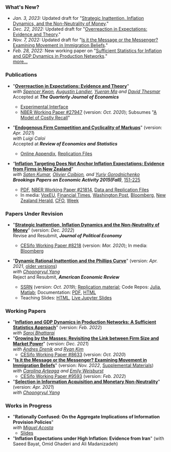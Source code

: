 ### What's New?

* *Jan. 3, 2023:* Updated draft for "[Strategic Inattention, Inflation Dynamics, and the Non-Neutrality of Money](/strategic_inattention.pdf)." <br />
* *Dec. 22, 2022:* Updated draft for "[Overreaction in Expectations: Evidence and Theory](/aklmt_overreaction.pdf)." <br />
* *Nov. 7, 2022:* Updated draft for "[Is it the Message or the Messenger? Examining Movement in Immigration Beliefs](/aaw_persuasion.pdf)." <br />
* *Feb. 28, 2022:* New working paper on "[Sufficient Statistics for Inflation and GDP Dynamics in Production Networks](/ab_inflation_networks.pdf)." <br />
[more...](./news)<br />

### Publications
* "**[Overreaction in Expectations: Evidence and Theory](/aklmt_overreaction.pdf)**" <br />
    *with [Spencer Kwon](https://www.hbs.edu/faculty/Pages/profile.aspx?facId=1069369), [Augustin Landier](https://sites.google.com/site/augustinlandier/), [Yueran Ma](https://voices.uchicago.edu/yueranma/) and [David Thesmar](https://mitsloan.mit.edu/faculty/directory/david-thesmar)*<br />
    Accepted at ***<span class=journal>The Quarterly Journal of Economics</span>***
    * [Experimental Interface](https://github.com/forecast-research/interface)
    * [NBER Working Paper #27947](https://www.nber.org/papers/w27947) (version: *Oct. 2020*); Subsumes "[A Model of Costly Recall](/akm_memory.pdf)" <br />

* "**[Endogenous Firm Competition and Cyclicality of Markups](/ac_markup_cyclicality/ac_markups.pdf)**" (version: *Apr. 2021*) <br />
    *with Luigi Caloi*<br />
    Accepted at ***<span class=journal>Review of Economics and Statistics</span>***
    * [Online Appendix](/ac_markup_cyclicality/ac_online_appendix.pdf), [Replication Files](https://dataverse.harvard.edu/dataset.xhtml?persistentId=doi:10.7910/DVN/MM6ZCV)

* “[**Inflation Targeting Does Not Anchor Inflation Expectations: Evidence from Firms in New Zealand**](http://www.brookings.edu/~/media/projects/bpea/fall-2015/pdfkumartextfallbpea.pdf)” <br />
    *with [Saten Kumar](http://www.aut.ac.nz/profiles/saten-kumar), [Olivier Coibion](https://sites.google.com/site/ocoibion/), and [Yuriy Gorodnichenko](http://eml.berkeley.edu/~ygorodni/)* <br />
    ***<span class=journal>Brookings Papers on Economic Activity 2015(Fall)</span>***, [151-225](http://www.brookings.edu/~/media/projects/bpea/fall-2015/pdfkumartextfallbpea.pdf) <br />
    * [PDF](https://docs.google.com/viewer?a=v&pid=sites&srcid=ZGVmYXVsdGRvbWFpbnxoYWZyb3V6aWt8Z3g6NjI3MTAwMDgzYjViNzY3ZA),
      [NBER Working Paper #21814](http://www.nber.org/papers/w21814),
      [Data and Replication Files](/KACG_replication_files.zip)
    * In media: [VoxEU](http://www.voxeu.org/article/inflation-targeting-and-expectations),
                [Financial Times](http://www.ft.com/fastft/390171/inflation-targeting),
                [Washington Post](http://www.washingtonpost.com/news/wonkblog/wp/2015/09/10/people-like-puppies-and-its-a-big-problem-for-the-economy/),
                [Bloomberg](http://www.bloomberg.com/news/articles/2015-09-10/this-new-study-questions-a-key-assumption-central-bankers-make-about-themselves),
                [New Zealand Herald](http://m.nzherald.co.nz/business/news/article.cfm?c_id=3&objectid=11511461),
                [CFO](http://ww2.cfo.com/forecasting/2015/09/study-questions-success-inflation-targeting/),
                [Week](http://theweek.com/speedreads/576720/americans-know-nothing-about-money-because-theyre-busy-googling-puppies) <br />

### Papers Under Revision

* "**[Strategic Inattention, Inflation Dynamics and the Non-Neutrality of Money](/strategic_inattention.pdf)**" (version: *Dec. 2022*)<br />
    Revise and Resubmit, ***<span class=journal> Journal of Political Economy </span>***
    * [CESifo Working Paper #8218](https://www.cesifo.org/en/publikationen/2020/working-paper/strategic-inattention-inflation-dynamics-and-non-neutrality-money) (version: *Mar. 2020*); In media: [Bloomberg](https://www.bloomberg.com/view/articles/2018-05-01/economics-grapples-what-causes-recessions)<br />

* "**[Dynamic Rational Inattention and the Phillips Curve](/dynamic_inattention/draft_2021_04.pdf)**" (version: *Apr. 2021*, [older versions](/dynamic_inattention/)) <br />
    *with [Choongryul Yang](https://choongryulyang.github.io/)* <br />
    Reject and Resubmit, ***<span class=journal>American Economic Review</span>***
    * [SSRN](https://papers.ssrn.com/sol3/papers.cfm?abstract_id=3465793) (version: *Oct. 2019*);
      [Replication material](https://afrouzi.com/DRIPs.jl/dev/examples/ex6_ay2020/ex6_Afrouzi_Yang_2020/);
      Code Repos:
        [Julia](http://github.com/afrouzi/DRIPs.jl),
        [Matlab](https://github.com/choongryulyang/DRIPs.m);
      Documentation: [PDF](/dynamic_inattention/manual.pdf), [HTML](http://afrouzi.github.io/DRIPs.jl/dev/)
    * Teaching Slides: [HTML](/DRIPs_slides.html), [Live Jupyter Slides](https://mybinder.org/v2/gh/afrouzi/DRIPs-slides/master?filepath=intro_slides.ipynb) <br />

### Working Papers
* "**[Inflation and GDP Dynamics in Production Networks: A Sufficient Statistics Approach](/ab_inflation_networks.pdf)**" (version: *Feb. 2022*) <br />
    *with [Saroj Bhattarai](https://sites.google.com/site/bhattaraisaroj/)*
* "**[Growing by the Masses: Revisiting the Link between Firm Size and Market Power](/adk_concentration.pdf)**" (version: *Dec. 2021*) <br />
    *with [Andres Drenik](http://www.andresdrenik.com) and [Ryan Kim](https://sites.google.com/site/ryansungryongkim/)*
    * [CESifo Working Paper #8633](https://www.cesifo.org/en/publikationen/2020/working-paper/growing-masses-revisiting-link-between-firm-size-and-market-power) (version: *Oct. 2020*) <br />
* "**[Is it the Message or the Messenger? Examining Movement in Immigration Beliefs](/aaw_persuasion.pdf)**" (version: *Nov. 2022*, [Supplemental Materials](/aaw_persuasion_supplemental.pdf)) <br /> 
    *with [Carolina Arteaga](http://www.carolinaarteaga.com/) and [Emily Weisburst](https://sites.google.com/site/emilyweisburst/home?authuser=0)*<br />
    * [CESifo Working Paper #9593](https://www.cesifo.org/en/publikationen/2022/working-paper/can-leaders-persuade-examining-movement-immigration-beliefs) (version: *Feb. 2022*) <br />
* "**[Selection in Information Acquisition and Monetary Non-Neutrality](/ay_infoselection.pdf)**" (version: *Apr. 2021*) <br />
    *with [Choongryul Yang](https://choongryulyang.github.io/)*

### Works in Progress
* "**Rationally Confused: On the Aggregate Implications of Information Provision Policies**" <br />
  *with [Miguel Acosta](https://sites.google.com/view/miguelacosta/)*
    * [Slides](/confusion_presented.pdf)
* "**Inflation Expectations under High Inflation: Evidence from Iran**" (with Saeed Bayat, Omid Ghaderi and Ali Madanizadeh)